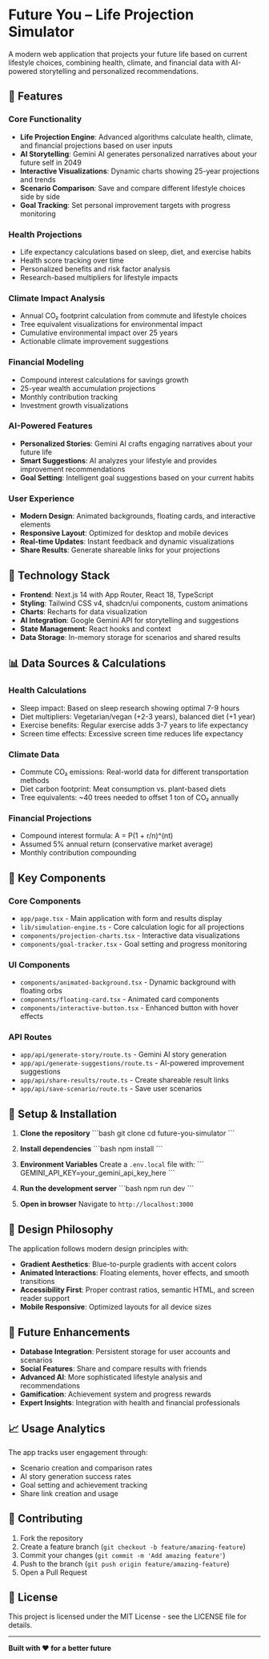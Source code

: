 # Future You – Life Projection Simulator

A modern web application that projects your future life based on current lifestyle choices, combining health, climate, and financial data with AI-powered storytelling and personalized recommendations.

## 🌟 Features

### Core Functionality
- **Life Projection Engine**: Advanced algorithms calculate health, climate, and financial projections based on user inputs
- **AI Storytelling**: Gemini AI generates personalized narratives about your future self in 2049
- **Interactive Visualizations**: Dynamic charts showing 25-year projections and trends
- **Scenario Comparison**: Save and compare different lifestyle choices side by side
- **Goal Tracking**: Set personal improvement targets with progress monitoring

### Health Projections
- Life expectancy calculations based on sleep, diet, and exercise habits
- Health score tracking over time
- Personalized benefits and risk factor analysis
- Research-based multipliers for lifestyle impacts

### Climate Impact Analysis
- Annual CO₂ footprint calculation from commute and lifestyle choices
- Tree equivalent visualizations for environmental impact
- Cumulative environmental impact over 25 years
- Actionable climate improvement suggestions

### Financial Modeling
- Compound interest calculations for savings growth
- 25-year wealth accumulation projections
- Monthly contribution tracking
- Investment growth visualizations

### AI-Powered Features
- **Personalized Stories**: Gemini AI crafts engaging narratives about your future life
- **Smart Suggestions**: AI analyzes your lifestyle and provides improvement recommendations
- **Goal Setting**: Intelligent goal suggestions based on your current habits

### User Experience
- **Modern Design**: Animated backgrounds, floating cards, and interactive elements
- **Responsive Layout**: Optimized for desktop and mobile devices
- **Real-time Updates**: Instant feedback and dynamic visualizations
- **Share Results**: Generate shareable links for your projections

## 🚀 Technology Stack

- **Frontend**: Next.js 14 with App Router, React 18, TypeScript
- **Styling**: Tailwind CSS v4, shadcn/ui components, custom animations
- **Charts**: Recharts for data visualization
- **AI Integration**: Google Gemini API for storytelling and suggestions
- **State Management**: React hooks and context
- **Data Storage**: In-memory storage for scenarios and shared results

## 📊 Data Sources & Calculations

### Health Calculations
- Sleep impact: Based on sleep research showing optimal 7-9 hours
- Diet multipliers: Vegetarian/vegan (+2-3 years), balanced diet (+1 year)
- Exercise benefits: Regular exercise adds 3-7 years to life expectancy
- Screen time effects: Excessive screen time reduces life expectancy

### Climate Data
- Commute CO₂ emissions: Real-world data for different transportation methods
- Diet carbon footprint: Meat consumption vs. plant-based diets
- Tree equivalents: ~40 trees needed to offset 1 ton of CO₂ annually

### Financial Projections
- Compound interest formula: A = P(1 + r/n)^(nt)
- Assumed 5% annual return (conservative market average)
- Monthly contribution compounding

## 🎯 Key Components

### Core Components
- `app/page.tsx` - Main application with form and results display
- `lib/simulation-engine.ts` - Core calculation logic for all projections
- `components/projection-charts.tsx` - Interactive data visualizations
- `components/goal-tracker.tsx` - Goal setting and progress monitoring

### UI Components
- `components/animated-background.tsx` - Dynamic background with floating orbs
- `components/floating-card.tsx` - Animated card components
- `components/interactive-button.tsx` - Enhanced button with hover effects

### API Routes
- `app/api/generate-story/route.ts` - Gemini AI story generation
- `app/api/generate-suggestions/route.ts` - AI-powered improvement suggestions
- `app/api/share-results/route.ts` - Create shareable result links
- `app/api/save-scenario/route.ts` - Save user scenarios

## 🔧 Setup & Installation

1. **Clone the repository**
   \`\`\`bash
   git clone <repository-url>
   cd future-you-simulator
   \`\`\`

2. **Install dependencies**
   \`\`\`bash
   npm install
   \`\`\`

3. **Environment Variables**
   Create a `.env.local` file with:
   \`\`\`
   GEMINI_API_KEY=your_gemini_api_key_here
   \`\`\`

4. **Run the development server**
   \`\`\`bash
   npm run dev
   \`\`\`

5. **Open in browser**
   Navigate to `http://localhost:3000`

## 🎨 Design Philosophy

The application follows modern design principles with:
- **Gradient Aesthetics**: Blue-to-purple gradients with accent colors
- **Animated Interactions**: Floating elements, hover effects, and smooth transitions
- **Accessibility First**: Proper contrast ratios, semantic HTML, and screen reader support
- **Mobile Responsive**: Optimized layouts for all device sizes

## 🔮 Future Enhancements

- **Database Integration**: Persistent storage for user accounts and scenarios
- **Social Features**: Share and compare results with friends
- **Advanced AI**: More sophisticated lifestyle analysis and recommendations
- **Gamification**: Achievement system and progress rewards
- **Expert Insights**: Integration with health and financial professionals

## 📈 Usage Analytics

The app tracks user engagement through:
- Scenario creation and comparison rates
- AI story generation success rates
- Goal setting and achievement tracking
- Share link creation and usage

## 🤝 Contributing

1. Fork the repository
2. Create a feature branch (`git checkout -b feature/amazing-feature`)
3. Commit your changes (`git commit -m 'Add amazing feature'`)
4. Push to the branch (`git push origin feature/amazing-feature`)
5. Open a Pull Request

## 📄 License

This project is licensed under the MIT License - see the LICENSE file for details.

---

**Built with ❤️ for a better future**
